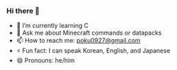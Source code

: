 ### Hi there 👋

- 🌱 I’m currently learning C
- 💬 Ask me about Minecraft commands or datapacks
- 📫 How to reach me: poku0927@gmail.com
- ⚡ Fun fact: I can speak Korean, English, and Japanese
- 😄 Pronouns: he/him

<!--
- 🔭 I’m currently working on ...
- 👯 I’m looking to collaborate on ...
- 🤔 I’m looking for help with ...
-->
